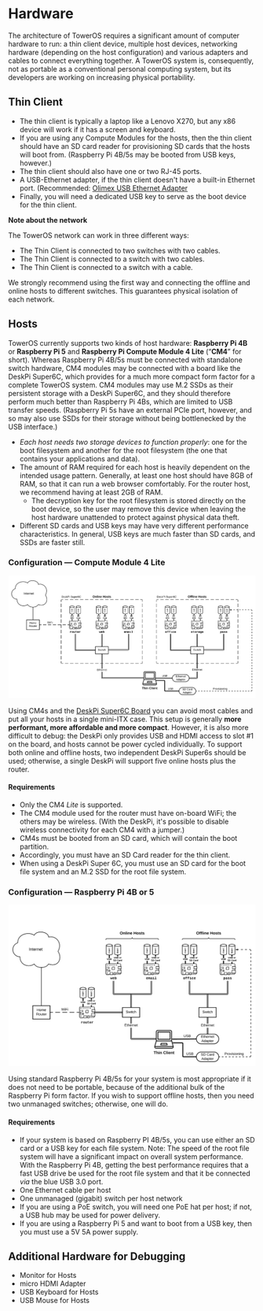 # Hardware

The architecture of TowerOS requires a significant amount of computer hardware to run: a thin client device, multiple host devices, networking hardware (depending on the host configuration) and various adapters and cables to connect everything together. A TowerOS system is, consequently, not as portable as a conventional personal computing system, but its developers are working on increasing physical portability.


## Thin Client
- The thin client is typically a laptop like a Lenovo X270, but any x86 device will work if it has a screen and keyboard.
- If you are using any Compute Modules for the hosts, then the thin client should have an SD card reader for provisioning SD cards that the hosts will boot from. (Raspberry Pi 4B/5s may be booted from USB keys, however.)
- The thin client should also have one or two RJ-45 ports.
- A USB-Ethernet adapter, if the thin client doesn't have a built-in Ethernet port. (Recommended: [Olimex USB Ethernet Adapter](https://www.olimex.com/Products/USB-Modules/USB-GIGABIT/open-source-hardware)
- Finally, you will need a dedicated USB key to serve as the boot device for the thin client.

**Note about the network**

The TowerOS network can work in three different ways:

- The Thin Client is connected to two switches with two cables.
- The Thin Client is connected to a switch with two cables.
- The Thin Client is connected to a switch with a cable.

We strongly recommend using the first way and connecting the offline and online hosts to different switches. This guarantees physical isolation of each network.

## Hosts
TowerOS currently supports two kinds of host hardware: **Raspberry Pi 4B** or **Raspberry Pi 5** and **Raspberry Pi Compute Module 4 Lite** (“**CM4**” for short). Whereas Raspberry Pi 4B/5s must be connected with standalone switch hardware, CM4 modules may be connected with a board like the DeskPi Super6C, which provides for a much more compact form factor for a complete TowerOS system. CM4 modules may use M.2 SSDs as their persistent storage with a DeskPi Super6C, and they should therefore perform much better than Raspberry Pi 4Bs, which are limited to USB transfer speeds. (Raspberry Pi 5s have an external PCIe port, however, and so may also use SSDs for their storage without being bottlenecked by the USB interface.)

- *Each host needs two storage devices to function properly*: one for the boot filesystem and another for the root filesystem (the one that contains your applications and data).
- The amount of RAM required for each host is heavily dependent on the intended usage pattern. Generally, at least one host should have 8GB of RAM, so that it can run a web browser comfortably. For the router host, we recommend having at least 2GB of RAM.
    - The decryption key for the root filesystem is stored directly on the boot device, so the user may remove this device when leaving the host hardware unattended to protect against physical data theft.
- Different SD cards and USB keys may have very different performance characteristics. In general, USB keys are much faster than SD cards, and SSDs are faster still.


### Configuration — Compute Module 4 Lite

![Diagram - CM4](img/diagram-cm4.png)

Using CM4s and the [DeskPi Super6C Board](https://deskpi.com/collections/deskpi-super6c/products/deskpi-super6c-raspberry-pi-cm4-cluster-mini-itx-board-6-rpi-cm4-supported) you can avoid most cables and put all your hosts in a single mini-ITX case. This setup is generally **more performant, more affordable and more compact**. However, it is also more difficult to debug: the DeskPi only provides USB and HDMI access to slot #1 on the board, and hosts cannot be power cycled individually. To support both online and offline hosts, two independent DeskPi Super6s should be used; otherwise, a single DeskPi will support five online hosts plus the router.

#### Requirements
- Only the CM4 *Lite* is supported.
- The CM4 module used for the router must have on-board WiFi; the others may be wireless. (With the DeskPi, it's possible to disable wireless connectivity for each CM4 with a jumper.)
- CM4s must be booted from an SD card, which will contain the boot partition.
- Accordingly, you must have an SD Card reader for the thin client.
- When using a DeskPi Super 6C, you must use an SD card for the boot file system and an M.2 SSD for the root file system.


### Configuration — Raspberry Pi 4B or 5

![Diagram - RPi](img/diagram-rpi.png)

Using standard Raspberry Pi 4B/5s for your system is most appropriate if it does not need to be portable, because of the additional bulk of the Raspberry Pi form factor. If you wish to support offline hosts, then you need two unmanaged switches; otherwise, one will do.

#### Requirements
- If your system is based on Raspberry PI 4B/5s, you can use either an SD card or a USB key for each file system. Note: The speed of the root file system will have a significant impact on overall system performance. With the Raspberry Pi 4B, getting the best performance requires that a fast USB drive be used for the root file system and that it be connected _via_ the blue USB 3.0 port.
- One Ethernet cable per host
- One unmanaged (gigabit) switch per host network
- If you are using a PoE switch, you will need one PoE hat per host; if not, a USB hub may be used for power delivery.
- If you are using a Raspberry Pi 5 and want to boot from a USB key, then you must use a 5V 5A power supply.


## Additional Hardware for Debugging
* Monitor for Hosts
* micro HDMI Adapter
* USB Keyboard for Hosts
* USB Mouse for Hosts
